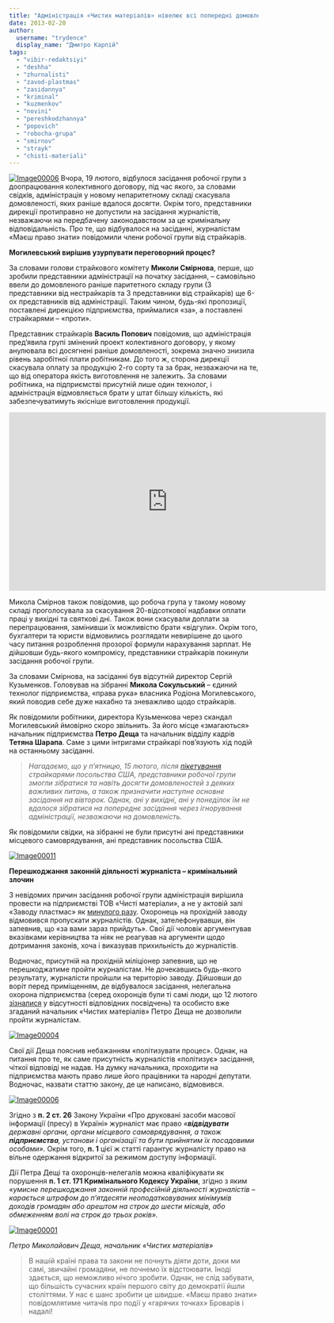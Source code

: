 ```yaml
---
title: "Адміністрація «Чистих матеріалів» нівелює всі попередні домовленості та перешкоджає роботі журналістів"
date: 2013-02-20
author: 
  username: "trydence"
  display_name: "Дмитро Карпій"
tags: 
  - "vibir-redaktsiyi"
  - "deshha"
  - "zhurnalisti"
  - "zavod-plastmas"
  - "zasidannya"
  - "kriminal"
  - "kuzmenkov"
  - "novini"
  - "pereshkodzhannya"
  - "popovich"
  - "robocha-grupa"
  - "smirnov"
  - "strayk"
  - "chisti-materiali"
---
```


[![Image00006](https://mpz.brovary.org/wp-content/uploads/2013/02/Image000064.jpg)](https://mpz.brovary.org/wp-content/uploads/2013/02/Image000064.jpg) Вчора, 19 лютого, відбулося засідання робочої групи з доопрацювання колективного договору, під час якого, за словами свідків, адміністрація у новому непаритетному складі скасувала домовленості, яких раніше вдалося досягти. Окрім того, представники дирекції протиправно не допустили на засідання журналістів, незважаючи на передбачену законодавством за це кримінальну відповідальність. Про те, що відбувалося на засіданні, журналістам «Маєш право знати» повідомили члени робочої групи від страйкарів.

**Могилевський вирішив узурпувати переговорний процес?**

За словами голови страйкового комітету **Миколи Смірнова**, перше, що зробили представники адміністрації на початку засідання, – самовільно ввели до домовленого раніше паритетного складу групи (3 представники від нестрайкарів та 3 представники від страйкарів) ще 6-ох представників від адміністрації. Таким чином, будь-які пропозиції, поставлені дирекцією підприємства, приймалися «за», а поставлені страйкарями – «проти».

Представник страйкарів **Василь Попович** повідомив, що адміністрація пред’явила групі змінений проект колективного договору, у якому анулювала всі досягнені раніше домовленості, зокрема значно знизила рівень заробітної плати робітникам. До того ж, сторона дирекції скасувала оплату за продукцію 2-го сорту та за брак, незважаючи на те, що від оператора якість виготовлення не залежить. За словами робітника, на підприємстві присутній лише один технолог, і адміністрація відмовляється брати у штат більшу кількість, які забезпечуватимуть якісніше виготовлення продукції.

<iframe src="http://www.youtube.com/embed/b_Ib9AX7oJ8" height="360" width="640" allowfullscreen frameborder="0"></iframe>

Микола Смірнов також повідомив, що робоча група у такому новому складі проголосувала за скасування 20-відсоткової надбавки оплати праці у вихідні та святкові дні. Також вони скасували доплати за перепрацювання, замінивши їх можливістю брати «відгули». Окрім того, бухгалтери та юристи відмовились розглядати невирішене до цього часу питання розроблення прозорої формули нарахування зарплат. Не дійшовши будь-якого компромісу, представники страйкарів покинули засідання робочої групи.

За словами Смірнова, на засіданні був відсутній директор Сергій Кузьменков. Головував на зібранні **Микола Сокульський** – єдиний технолог підприємства, «права рука» власника Родіона Могилевського, який поводив себе дуже нахабно та зневажливо щодо страйкарів.

Як повідомили робітники, директора Кузьменкова через скандал Могилевський ймовірно скоро звільнить. За його місце «змагаються» начальник підприємства **Петро Деща** та начальник відділу кадрів **Тетяна Шарапа**. Саме з цими інтригами страйкарі пов’язують хід подій на останньому засіданні.

> _Нагадаємо, що у п’ятницю, 15 лютого, після [пікетування](https://mpz.brovary.org/straykari-chistih-materialiv-prosyat-vtrutitisya-u-konflikt-ssha/) страйкарями посольства США, представники робочої групи змогли зібратися та навіть досягти домовленостей з деяких важливих питань, а також призначити наступне основне засідання на вівторок. Однак, ані у вихідні, ані у понеділок їм не вдалося зібратися на попереднє засідання через ігнорування адміністрації, незважаючи на домовленість._

Як повідомили свідки, на зібранні не були присутні ані представники місцевого самоврядування, ані представник посольства США.

[![Image00011](https://mpz.brovary.org/wp-content/uploads/2013/02/Image000114.jpg)](https://mpz.brovary.org/wp-content/uploads/2013/02/Image000114.jpg)

**Перешкоджання законній діяльності журналіста – кримінальний злочин**

З невідомих причин засідання робочої групи адміністрація вирішила провести на підприємстві ТОВ «Чисті матеріали», а не у актовій залі «Заводу пластмас» як [минулого разу](https://mpz.brovary.org/trivali-podiyi-navkolo-chistih-materialiv-ne-prinosyat-suttyevih-rezultativ/). Охоронець на прохідній заводу відмовився пропускати журналістів. Однак, зателефонувавши, він запевнив, що «за вами зараз прийдуть». Свої дії чоловік аргументував вказівками керівництва та ніяк не реагував на аргументи щодо дотримання законів, хоча і виказував прихильність до журналістів.

Водночас, присутній на прохідній міліціонер запевнив, що не перешкоджатиме пройти журналістам. Не дочекавшись будь-якого результату, журналісти пройшли на територію заводу. Дійшовши до воріт перед приміщенням, де відбувалося засідання, нелегальна охорона підприємства (серед охоронців були ті самі люди, що 12 лютого [зізналися](https://mpz.brovary.org/trivali-podiyi-navkolo-chistih-materialiv-ne-prinosyat-suttyevih-rezultativ/) у відсутності відповідних посвідчень) та особисто вже згаданий начальник «Чистих матеріалів» Петро Деща не дозволили пройти журналістам.

[![Image00004](https://mpz.brovary.org/wp-content/uploads/2013/02/Image000048.jpg)](https://mpz.brovary.org/wp-content/uploads/2013/02/Image000048.jpg)

Свої дії Деща пояснив небажанням «політизувати процес». Однак, на питання про те, як саме присутність журналістів «політизує» засідання, чіткої відповіді не надав. На думку начальника, проходити на підприємства мають право лише його працівники та народні депутати. Водночас, назвати статтю закону, де це написано, відмовився.

[![Image00006](https://mpz.brovary.org/wp-content/uploads/2013/02/Image000064.jpg)](https://mpz.brovary.org/wp-content/uploads/2013/02/Image000064.jpg)

Згідно з **п. 2 ст. 26** Закону України «Про друковані засоби масової інформації (пресу) в Україні» журналіст має право _«**відвідувати** державні органи, органи місцевого самоврядування, а також **підприємства**, установи і організації та бути прийнятим їх посадовими особами»._ Окрім того, **п. 1** цієї ж статті гарантує журналісту право на вільне одержання відкритої за режимом доступу інформації.

Дії Петра Дещі та охоронців-нелегалів можна кваліфікувати як порушення **п. 1 ст. 171 Кримінального Кодексу України**, згідно з яким _«умисне перешкоджання законній професійній діяльності журналістів – карається штрафом до п’ятдесяти неоподатковуваних мінімумів доходів громадян або арештом на строк до шести місяців, або обмеженням волі на строк до трьох років»._

[![Image00001](https://mpz.brovary.org/wp-content/uploads/2013/02/Image000016.jpg)](https://mpz.brovary.org/wp-content/uploads/2013/02/Image000016.jpg)

_Петро Миколайович Деща, начальник «Чистих матеріалів»_

> В нашій країні права та закони не почнуть діяти доти, доки ми самі, звичайні громадяни, не почнемо їх відстоювати. Іноді здається, що неможливо нічого зробити. Однак, не слід забувати, що більшість сучасних країн першого світу до демократії йшли століттями. У нас є шанс зробити це швидше. «Маєш право знати» повідомлятиме читачів про події у «гарячих точках» Броварів і надалі!
